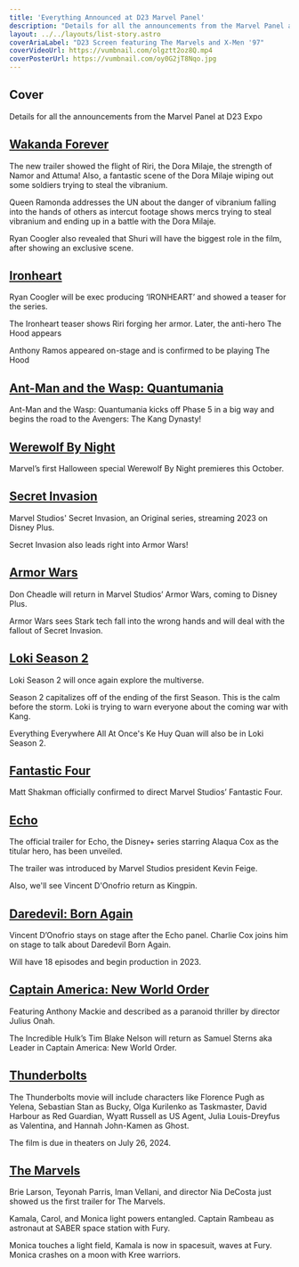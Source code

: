 ```yaml
---
title: 'Everything Announced at D23 Marvel Panel'
description: "Details for all the announcements from the Marvel Panel at D23 Expo"
layout: ../../layouts/list-story.astro
coverAriaLabel: "D23 Screen featuring The Marvels and X-Men '97"
coverVideoUrl: https://vumbnail.com/olgztt2oz8Q.mp4
coverPosterUrl: https://vumbnail.com/oy0G2jT8Nqo.jpg
---
```



## Cover

Details for all the announcements from the Marvel Panel at D23 Expo


## [Wakanda Forever](https://marvelorder.com/en/black-panther-wakanda-forever-505642/)
The new trailer showed the flight of Riri, the Dora Milaje, the strength of Namor and Attuma! Also, a fantastic scene of the Dora Milaje wiping out some soldiers trying to steal the vibranium. 

Queen Ramonda addresses the UN about the danger of vibranium falling into the hands of others as intercut footage shows mercs trying to steal vibranium and ending up in a battle with the Dora Milaje.

Ryan Coogler also revealed that Shuri will have the biggest role in the film, after showing an exclusive scene. 




## [Ironheart](https://marvelorder.com/en/ironheart-114471/)


Ryan Coogler will be exec producing ‘IRONHEART’ and showed a teaser for the series. 

The Ironheart teaser shows Riri forging her armor. Later, the anti-hero The Hood appears

Anthony Ramos appeared on-stage and is confirmed to be playing The Hood




## [Ant-Man and the Wasp: Quantumania](https://marvelorder.com/en/ant-man-and-the-wasp-quantumania-640146/)

Ant-Man and the Wasp: Quantumania kicks off Phase 5 in a big way and begins the road to the Avengers: The Kang Dynasty!



## [Werewolf By Night](https://marvelorder.com/en/werewolf-by-night-894205/)

Marvel’s first Halloween special Werewolf By Night premieres this October. 




## [Secret Invasion](https://marvelorder.com/en/secret-invasion-114472/)

Marvel Studios' Secret Invasion, an Original series, streaming 2023 on Disney Plus.

Secret Invasion also leads right into Armor Wars!




## [Armor Wars](https://marvelorder.com/en/armor-wars-1030022/)

Don Cheadle will return in Marvel Studios’ Armor Wars, coming to Disney Plus.

Armor Wars sees Stark tech fall into the wrong hands and will deal with the fallout of Secret Invasion. 


## [Loki Season 2](https://marvelorder.com/en/loki-84958/)

Loki Season 2 will once again explore the multiverse. 

Season 2 capitalizes off of the ending of the first Season. This is the calm before the storm. Loki is trying to warn everyone about the coming war with Kang.

Everything Everywhere All At Once's Ke Huy Quan will also be in Loki Season 2.



## [Fantastic Four](https://marvelorder.com/en/the-fantastic-four-617126/)

Matt Shakman officially confirmed to direct Marvel Studios’ Fantastic Four. 




## [Echo](https://marvelorder.com/en/echo-122226/)

The official trailer for Echo, the Disney+ series starring Alaqua Cox as the titular hero, has been unveiled. 

The trailer was introduced by Marvel Studios president Kevin Feige. 

Also, we'll see Vincent D'Onofrio return as Kingpin. 



## [Daredevil: Born Again](https://marvelorder.com/en/daredevil-born-again-202555/)

Vincent D’Onofrio stays on stage after the Echo panel. Charlie Cox joins him on stage to talk about Daredevil Born Again. 

Will have 18 episodes and begin production in 2023.



## [Captain America: New World Order](https://marvelorder.com/en/captain-america-brave-new-world-822119/)

Featuring Anthony Mackie and described as a paranoid thriller by director Julius Onah. 

The Incredible Hulk’s Tim Blake Nelson will return as Samuel Sterns aka Leader in Captain America: New World Order.



## [Thunderbolts](https://marvelorder.com/en/thunderbolts-986056/)

The Thunderbolts movie will include characters like Florence Pugh as Yelena, Sebastian Stan as Bucky, Olga Kurilenko as Taskmaster, David Harbour as Red Guardian, Wyatt Russell as US Agent, Julia Louis-Dreyfus as Valentina, and Hannah John-Kamen as Ghost. 

The film is due in theaters on July 26, 2024.



## [The Marvels](https://marvelorder.com/en/the-marvels-609681/)

Brie Larson, Teyonah Parris, Iman Vellani, and director Nia DeCosta just showed us the first trailer for The Marvels. 

Kamala, Carol, and Monica light powers entangled. Captain Rambeau as astronaut at SABER space station with Fury. 

Monica touches a light field, Kamala is now in spacesuit, waves at Fury. Monica crashes on a moon with Kree warriors.

